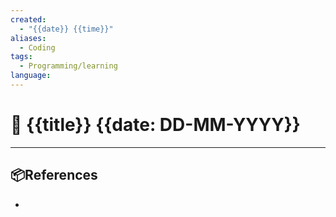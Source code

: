 ```yaml
---
created:
  - "{{date}} {{time}}"
aliases:
  - Coding
tags:
  - Programming/learning
language:
---
```

# 📃 {{title}} {{date: DD-MM-YYYY}}

---


## 📦References 
- 